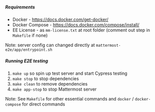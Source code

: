 ##### Requirements
- Docker - https://docs.docker.com/get-docker/
- Docker Compose - https://docs.docker.com/compose/install/
- EE License - as ``mm-license.txt`` at root folder (comment out step in ``Makefile`` if none)

Note: server config can changed directly at ``mattermost-e2e/app/entrypoint.sh``

##### Running E2E testing
1. `make up` so spin up test server and start Cypress testing
2. `make stop` to stop dependencies
3. `make clean` to remove dependencies
4. `make app-stop` to stop Mattermost server

Note: See ``Makefile`` for other essential commands and ``docker`` / ``docker-compose`` for direct commands